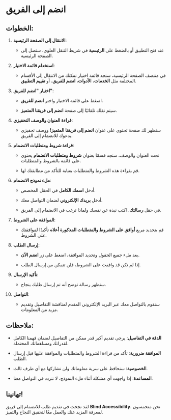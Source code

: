 # انضم إلى الفريق

## الخطوات:

1. **الانتقال إلى الصفحة الرئيسية**:

   - عند فتح التطبيق أو بالضغط على **الرئيسية** في شريط التنقل العلوي، ستصل إلى الصفحة الرئيسية.

2. **استخدام قائمة الاختيار**:

   - في منتصف الصفحة الرئيسية، ستجد قائمة اختيار تمكنك من الانتقال إلى الأقسام المختلفة مثل **الخدمات**، **الأدوات**، **انضم للفريق**، أو **تقييم التطبيق**.

3. **اختيار "انضم للفريق"**:

   - اضغط على قائمة الاختيار واختر **انضم للفريق**.

   - سيتم نقلك تلقائيًا إلى صفحة **انضم إلى فريقنا المتميز**.

4. **قراءة العنوان والوصف التحفيزي**:

   - ستظهر لك صفحة تحتوي على عنوان **انضم إلى فريقنا المتميز!** ووصف تحفيزي يدعوك للانضمام إلى الفريق.

5. **قراءة شروط ومتطلبات الانضمام**:

   - تحت العنوان والوصف، ستجد قسمًا بعنوان **شروط ومتطلبات الانضمام** يحتوي على قائمة بالشروط والمتطلبات.

   - قم بقراءة هذه الشروط والمتطلبات بعناية للتأكد من مطابقتك لها.

6. **ملء نموذج الانضمام**:

   - أدخل **اسمك الكامل** في الحقل المخصص.

   - أدخل **بريدك الإلكتروني** لضمان التواصل معك.

   - في حقل **رسالتك**، اكتب نبذة عن نفسك ولماذا ترغب في الانضمام إلى الفريق.

7. **الموافقة على الشروط**:

   - قم بتحديد مربع **أوافق على الشروط والمتطلبات المذكورة أعلاه** تأكيدًا لموافقتك على الشروط.

8. **إرسال الطلب**:

   - بعد ملء جميع الحقول وتحديد الموافقة، اضغط على زر **انضم الآن**.

   - إذا لم تكن قد وافقت على الشروط، فلن تتمكن من إرسال الطلب.

9. **تأكيد الإرسال**:

   - ستظهر رسالة توضح أنه تم إرسال طلبك بنجاح.

10. **التواصل**:

    - سنقوم بالتواصل معك عبر البريد الإلكتروني المقدم لمناقشة التفاصيل وتقديم مزيد من المعلومات.

## ملاحظات:

- **الدقة في التفاصيل**: يرجى تقديم أكبر قدر ممكن من التفاصيل لضمان فهمنا الكامل لقدراتك ومساهماتك المحتملة.

- **الموافقة ضرورية**: تأكد من قراءة الشروط والمتطلبات والموافقة عليها قبل إرسال الطلب.

- **الخصوصية**: سنحافظ على سرية معلوماتك ولن نشاركها مع أي طرف ثالث.

- **المساعدة**: إذا واجهت أي مشكلة أثناء ملء النموذج، لا تتردد في التواصل معنا.

## تهانينا!

لقد نجحت في تقديم طلب للانضمام إلى فريق **Blind Accessibility**. نحن متحمسون لمعرفة المزيد عنك والعمل معًا لتحقيق النجاح والتميز.